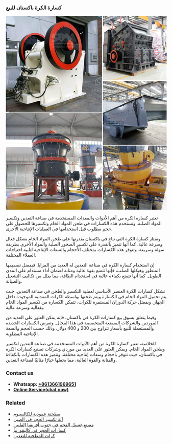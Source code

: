 <h3>كسارة الكرة باكستان للبيع</h3><img src='1701853097.jpg' alt=''><p>تعتبر كسارة الكرة من أهم الأدوات والمعدات المستخدمة في صناعة التعدين وتكسير المواد الصلبة. وتستخدم هذه الكسارات في طحن المواد الخام وتكسيرها للحصول على حجم مطلوب قبل استخدامها في العمليات الإنتاجية الأخرى.</p><p>وتمتاز كسارة الكرة التي تباع في باكستان بقدرتها على طحن المواد الخام بشكل فعال وسرعة عالية. كما أنها تتميز بالقدرة على تكسير الصخور الصلبة والمواد الأخرى بطريقة سهلة وسريعة. وتتوفر هذه الكسارات بمختلف الأحجام والسعات الإنتاجية لتلبية احتياجات العملاء المختلفة.</p><p>إن استخدام كسارة الكرة في صناعة التعدين له العديد من المزايا. فبفضل تصميمها المتطور وهيكلها الصلب، فإنها تتمتع بقوة عالية ومتانة لضمان أداء مستدام على المدى الطويل. كما أنها تتمتع بكفاءة عالية في استخدام الطاقة، مما يقلل من تكاليف التشغيل والصيانة.</p><p>تشكل كسارات الكرة العنصر الأساسي لعملية التكسير والطحن في صناعة التعدين. حيث يتم تحميل المواد الخام في الكسارة ويتم طحنها بواسطة الكرات المعدنية الموجودة داخل الجهاز. وبفضل حركة الدوران المستمرة للكرات، تتمكن الكسارة من تكسير المواد الخام بفعالية وسرعة عالية.</p><p>وفيما يتعلق بسوق بيع كسارات الكرة في باكستان، فإنه يمكن العثور على العديد من الموردين والشركات المصنعة المتخصصة في هذا المجال. وتعرض الكسارات الجديدة والمستعملة للبيع بأسعار تتراوح بين 200 و 400 دولار، وذلك حسب الحجم والسعة الإنتاجية المطلوبة.</p><p>للخلاصة، تعتبر كسارة الكرة من أهم الأدوات المستخدمة في صناعة التعدين لتكسير وطحن المواد الخام. ويمكن العثور على العديد من موردي وشركات تصنيع كسارات الكرة في باكستان، حيث تتوفر بأحجام وسعات إنتاجية مختلفة. وتتميز هذه الكسارات بالكفاءة والمتانة والقوة العالية، مما يجعلها خيارًا مثاليًا لصناعة التعدين.</p><h3>Contact us</h3><ul><li><strong>Whatsapp:&nbsp;<a href="https://wa.me/8613661969651">+8613661969651</a></strong></li><li><a href="https://swt.shibang-china.com/?git&amp;zhl&amp;كسارة الكرة باكستان للبيع"><strong>Online Service(chat now)</strong></a></li></ul><h3>Related</h3><ul><li><a href='مطحنة عمودية للكالسيوم.md'>مطحنة عمودية للكالسيوم</a></li><li><a href='آلة تكسير الحجر في الصين.md'>آلة تكسير الحجر في الصين</a></li><li><a href='مصنع غسيل الفحم في جنوب أفريقيا الفلبين.md'>مصنع غسيل الفحم في جنوب أفريقيا الفلبين</a></li><li><a href='كسارات الحجر في كاليفورنيا.md'>كسارات الحجر في كاليفورنيا</a></li><li><a href='كرات المطحنة للتعدين.md'>كرات المطحنة للتعدين</a></li></ul>